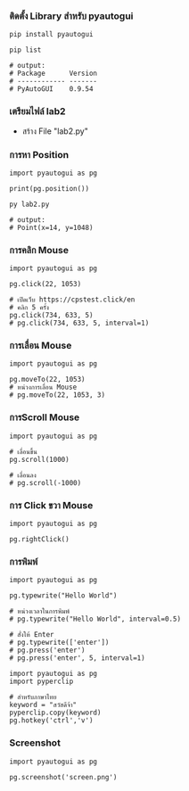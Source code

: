 ### ติดตั้ง Library สำหรับ pyautogui
```
pip install pyautogui
```
```
pip list

# output: 
# Package      Version
# ------------ -------
# PyAutoGUI    0.9.54
```

### เตรียมไฟล์ lab2
- สร้าง File "lab2.py"

### การหา Position
```
import pyautogui as pg

print(pg.position())
```

```
py lab2.py

# output:
# Point(x=14, y=1048)
```

### การคลิก Mouse
```
import pyautogui as pg

pg.click(22, 1053)
```

```
# เปิดเว็บ https://cpstest.click/en
# คลิก 5 ครั้ง
pg.click(734, 633, 5)
# pg.click(734, 633, 5, interval=1)
```

### การเลื่อน Mouse
```
import pyautogui as pg

pg.moveTo(22, 1053)
# หน่วงการเลื่อน Mouse
# pg.moveTo(22, 1053, 3)
```

### การScroll Mouse
```
import pyautogui as pg

# เลื่อนขึ้น
pg.scroll(1000)

# เลื่อนลง
# pg.scroll(-1000)
```

### การ Click ขวา Mouse 
```
import pyautogui as pg

pg.rightClick()
```

### การพิมพ์
```
import pyautogui as pg

pg.typewrite("Hello World")

# หน่วงเวลาในการพิมพ์
# pg.typewrite("Hello World", interval=0.5)

# สั่งให้ Enter
# pg.typewrite(['enter'])
# pg.press('enter')
# pg.press('enter', 5, interval=1)
```
```
import pyautogui as pg
import pyperclip

# สำหรับภาษาไทย
keyword = "สวัสดีจ้า"
pyperclip.copy(keyword)
pg.hotkey('ctrl','v')
```

### Screenshot
```
import pyautogui as pg

pg.screenshot('screen.png')
```